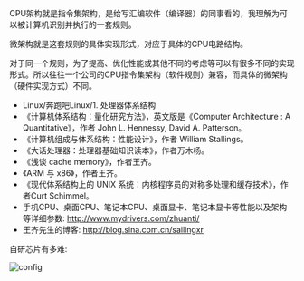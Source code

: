 CPU架构就是指令集架构，是给写汇编软件（编译器）的同事看的，我理解为可以被计算机识别并执行的一套规则。

微架构就是这套规则的具体实现形式，对应于具体的CPU电路结构。

对于同一个规则，为了提高、优化性能或其他不同的考虑等可以有很多不同的实现形式。所以往往一个公司的CPU指令集架构（软件规则）兼容，而具体的微架构（硬件实现方式）不同。



- Linux/奔跑吧Linux/1. 处理器体系结构
- 《计算机体系结构：量化研究方法》，英文版是《Computer Architecture : A Quantitative》，作者 John L. Hennessy, David A. Patterson。
- 《计算机组成与体系结构：性能设计》，作者 William Stallings。
- 《大话处理器：处理器基础知识读本》，作者万木杨。
- 《浅谈 cache memory》，作者王齐。
- 《ARM 与 x86》，作者王齐。
- 《现代体系结构上的 UNIX 系统：内核程序员的对称多处理和缓存技术》，作者Curt Schimmel。
- 手机CPU、桌面CPU、笔记本CPU、桌面显卡、笔记本显卡等性能以及架构等详细参数: http://www.mydrivers.com/zhuanti/
- 王齐先生的博客: http://blog.sina.com.cn/sailingxr

自研芯片有多难:

![config](images/IMG_5462.JPG)